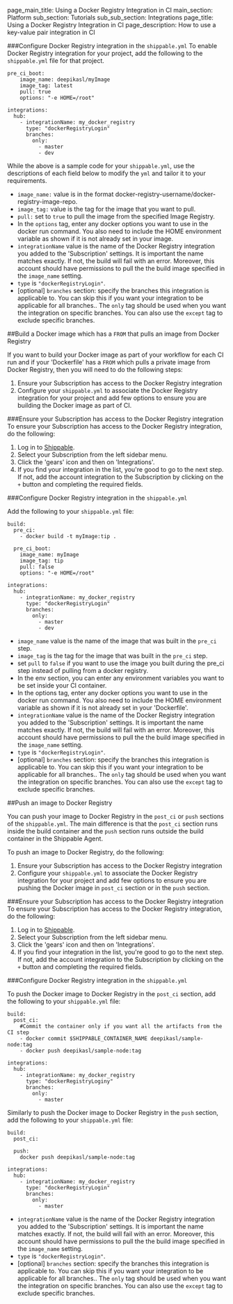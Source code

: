 page_main_title: Using a Docker Registry Integration in CI
main_section: Platform
sub_section: Tutorials
sub_sub_section: Integrations
page_title: Using a Docker Registry Integration in CI
page_description: How to use a key-value pair integration in CI


###Configure Docker Registry integration in the `shippable.yml`
To enable Docker Registry integration for your project, add the following to the `shippable.yml` file for that project.
```
pre_ci_boot:
    image_name: deepikasl/myImage
    image_tag: latest
    pull: true
    options: "-e HOME=/root"

integrations:
  hub:
    - integrationName: my_docker_registry
      type: "dockerRegistryLogin"
      branches:
        only:
          - master
          - dev
```
While the above is a sample code for your `shippable.yml`, use the descriptions of each field below to modify the `yml` and tailor it to your requirements.

- `image_name:` value is in the format docker-registry-username/docker-registry-image-repo.
- `image_tag:` value is the tag for the image that you want to pull.
- `pull:` set to `true` to pull the image from the specified Image Registry.
- In the `options` tag, enter any docker options you want to use in the docker run command. You also need to include the HOME environment variable as shown if it is not already set in your image.
- `integrationName` value is the name of the Docker Registry integration you added to the 'Subscription' settings. It is important the name matches exactly. If not, the build will fail with an error. Moreover, this account should have permissions to pull the the build image specified in the `image_name` setting.
- `type` is `"dockerRegistryLogin"`.
- [optional] `branches` section: specify the branches this integration is applicable to. You can skip this if you want your integration to be applicable for all branches.. The `only` tag should be used when you want the integration on specific branches. You can also use the `except` tag to exclude specific branches.


##Build a Docker image which has a `FROM` that pulls an image from Docker Registry

If you want to build your Docker image as part of your workflow for each CI run and if your 'Dockerfile' has a `FROM` which pulls a private image from Docker Registry, then you will need to do the following steps:

1. Ensure your Subscription has access to the Docker Registry integration
2. Configure your `shippable.yml` to associate the Docker Registry integration for your project and add few options to ensure you are building the Docker image as part of CI.

###Ensure your Subscription has access to the Docker Registry integration
To ensure your Subscription has access to the Docker Registry integration, do the following:

1. Log in to [Shippable](https://app.shippable.com).
2. Select your Subscription from the left sidebar menu.
3. Click the 'gears' icon and then on 'Integrations'.
4. If you find your integration in the list, you're good to go to the next step. If not, add the account integration to the Subscription by clicking on the `+` button and completing the required fields.

###Configure Docker Registry integration in the `shippable.yml`

Add the following to your `shippable.yml` file:

```
build:
  pre_ci:
    - docker build -t myImage:tip .

  pre_ci_boot:
    image_name: myImage
    image_tag: tip
    pull: false
    options: "-e HOME=/root"

integrations:
  hub:
    - integrationName: my_docker_registry
      type: "dockerRegistryLogin"
      branches:
        only:
          - master
          - dev
```

- `image_name` value is the name of the image that was built in the `pre_ci` step.
- `image_tag` is the tag for the image that was built in the `pre_ci` step.
- set `pull` to `false` if you want to use the image you built during the pre_ci step instead of pulling from a docker registry.
- In the env section, you can enter any environment variables you want to be set inside your CI container.
- In the options tag, enter any docker options you want to use in the docker run command. You also need to include the HOME environment variable as shown if it is not already set in your 'Dockerfile'.
- `integrationName` value is the name of the Docker Registry integration you added to the 'Subscription' settings. It is important the name matches exactly. If not, the build will fail with an error. Moreover, this account should have permissions to pull the the build image specified in the `image_name` setting.
- `type` is `"dockerRegistryLogin"`.
- [optional] `branches` section: specify the branches this integration is applicable to. You can skip this if you want your integration to be applicable for all branches.. The `only` tag should be used when you want the integration on specific branches. You can also use the `except` tag to exclude specific branches.

##Push an image to Docker Registry

You can push your image to Docker Registry in the `post_ci` or `push` sections of the `shippable.yml`. The main difference is that the `post_ci` section runs inside the build container and the `push` section runs outside the build container in the Shippable Agent.

To push an image to Docker Registry, do the following:

1. Ensure your Subscription has access to the Docker Registry integration
2. Configure your `shippable.yml` to associate the Docker Registry integration for your project and add few options to ensure you are pushing the Docker image in `post_ci` section or in the `push` section.

###Ensure your Subscription has access to the Docker Registry integration
To ensure your Subscription has access to the Docker Registry integration, do the following:

1. Log in to [Shippable](https://app.shippable.com).
2. Select your Subscription from the left sidebar menu.
3. Click the 'gears' icon and then on 'Integrations'.
4. If you find your integration in the list, you're good to go to the next step. If not, add the account integration to the Subscription by clicking on the `+` button and completing the required fields.

###Configure Docker Registry integration in the `shippable.yml`

To push the Docker image to Docker Registry in the `post_ci` section, add the following to your `shippable.yml` file:

```
build:
  post_ci:
    #Commit the container only if you want all the artifacts from the CI step
    - docker commit $SHIPPABLE_CONTAINER_NAME deepikasl/sample-node:tag
    - docker push deepikasl/sample-node:tag

integrations:
  hub:
    - integrationName: my_docker_registry
      type: "dockerRegistryLoginy"
      branches:
        only:
          - master
```

Similarly to push the Docker image to Docker Registry in the `push` section, add the following to your `shippable.yml` file:

```
build:
  post_ci:

  push:
    docker push deepikasl/sample-node:tag

integrations:
  hub:
    - integrationName: my_docker_registry
      type: "dockerRegistryLogin"
      branches:
        only:
          - master
```


- `integrationName` value is the name of the Docker Registry integration you added to the 'Subscription' settings. It is important the name matches exactly. If not, the build will fail with an error. Moreover, this account should have permissions to pull the the build image specified in the `image_name` setting.
- `type` is `"dockerRegistryLogin"`.
- [optional] `branches` section: specify the branches this integration is applicable to. You can skip this if you want your integration to be applicable for all branches.. The `only` tag should be used when you want the integration on specific branches. You can also use the `except` tag to exclude specific branches.
